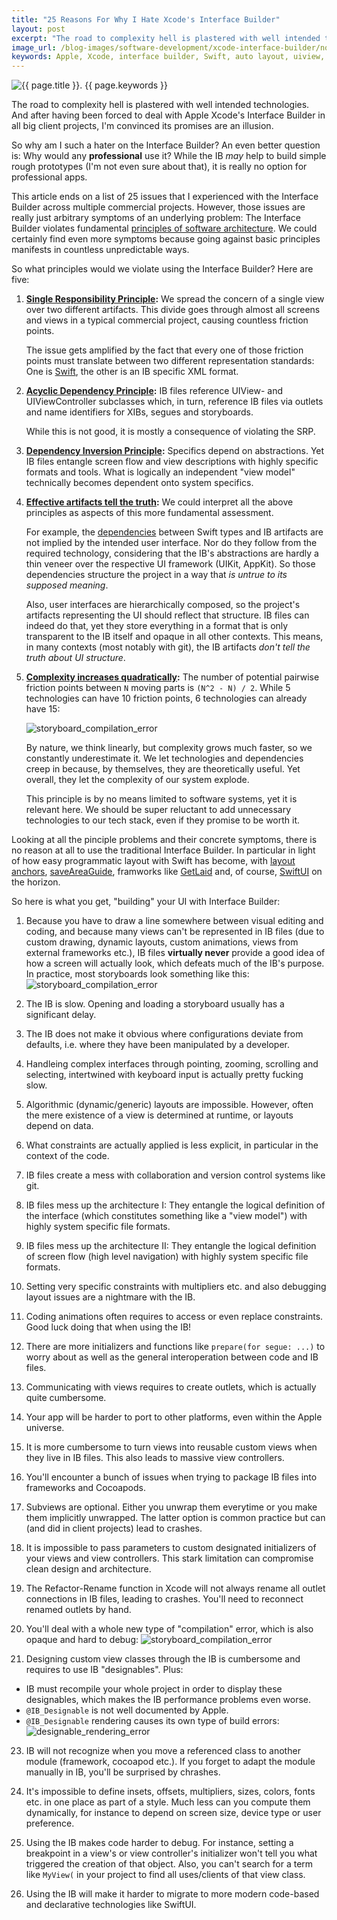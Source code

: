 ```yaml
---
title: "25 Reasons For Why I Hate Xcode's Interface Builder"
layout: post
excerpt: "The road to complexity hell is plastered with well intended technologies. And so the promises of the Interface Builder are an illusion."
image_url: /blog-images/software-development/xcode-interface-builder/no-apple-xcode-interface-builder.png
keywords: Apple, Xcode, interface builder, Swift, auto layout, uiview, uiviewcontroller, storyboard, xib, IBOutlet, iOS, macOS, SwiftUI, UIKit, AppKit, UI, user interface, design, programming, programmatic, mobile apps, software architecture
---
```


<img style="margin-left:auto;margin-right:auto;display:block;" src="/blog-images/software-development/xcode-interface-builder/no-apple-xcode-interface-builder.png" title="{{ page.title }}" alt="{{ page.title }}. {{ page.keywords }}">

The road to complexity hell is plastered with well intended technologies. And after having been forced to deal with Apple Xcode's Interface Builder in all big client projects, I'm convinced its promises are an illusion.

So why am I such a hater on the Interface Builder? An even better question is: Why would any **professional** use it? While the IB *may* help to build simple rough prototypes (I'm not even sure about that), it is really no option for professional apps.

This article ends on a list of 25 issues that I experienced with the Interface Builder across multiple commercial projects. However, those issues are really just arbitrary symptoms of an underlying problem: The Interface Builder violates fundamental [principles of software architecture](https://www.flowtoolz.com/2019/08/24/architecture-is-principled-software-development.html). We could certainly find even more symptoms because going against basic principles manifests in countless unpredictable ways.

So what principles would we violate using the Interface Builder? Here are five:

1. **[Single Responsibility Principle](https://en.wikipedia.org/wiki/Single_responsibility_principle):** We spread the concern of a single view over two different artifacts. This divide goes through almost all screens and views in a typical commercial project, causing countless friction points.

   The issue gets amplified by the fact that every one of those friction points must translate between two different representation standards: One is [Swift](https://forums.swift.org), the other is an IB specific XML format.

2. **[Acyclic Dependency Principle](https://en.wikipedia.org/wiki/Acyclic_dependencies_principle):** IB files reference UIView- and UIViewController subclasses which, in turn, reference IB files via outlets and name identifiers for XIBs, segues and storyboards.

   While this is not good, it is mostly a consequence of violating the SRP.

3. **[Dependency Inversion Principle](https://en.wikipedia.org/wiki/Dependency_inversion_principle):** Specifics depend on abstractions. Yet IB files entangle screen flow and view descriptions with highly specific formats and tools. What is logically an independent "view model" technically becomes dependent onto system specifics.

4. **[Effective artifacts tell the truth](https://www.flowtoolz.com/2019/08/25/code-represents-customer-value-and-technology.html):** We could interpret all the above principles as aspects of this more fundamental assessment. 

   For example, the [dependencies](https://www.flowtoolz.com/2019/08/26/code-structure-is-determined-by-dependencies.html) between Swift types and IB artifacts are not implied by the intended user interface. Nor do they follow from the required technology, considering that the IB's abstractions are hardly a thin veneer over the respective UI framework (UIKit, AppKit). So those dependencies structure the project in a way that *is untrue to its supposed meaning*.

   Also, user interfaces are hierarchically composed, so the project's artifacts representing the UI should reflect that structure. IB files can indeed do that, yet they store everything in a format that is only transparent to the IB itself and opaque in all other contexts. This means, in many contexts (most notably with git), the IB artifacts *don't tell the truth about UI structure*.

5. **[Complexity increases quadratically](https://en.wikipedia.org/wiki/Binomial_coefficient):** The number of potential pairwise friction points between `N` moving parts is `(N^2 - N) / 2`. While 5 technologies can have 10 friction points, 6 technologies can already have 15:

   ![storyboard_compilation_error](/blog-images/software-development/xcode-interface-builder/complexity-exploding-with-tech-factors.jpg)

   By nature, we think linearly, but complexity grows much faster, so we constantly underestimate it. We let technologies and dependencies creep in because, by themselves, they are theoretically useful. Yet overall, they let the complexity of our system explode.

   This principle is by no means limited to software systems, yet it is relevant here. We should be super reluctant to add unnecessary technologies to our tech stack, even if they promise to be worth it.

Looking at all the pinciple problems and their concrete symptoms, there is no reason at all to use the traditional Interface Builder. In particular in light of how easy programmatic layout with Swift has become, with [layout anchors](https://developer.apple.com/documentation/uikit/nslayoutanchor), [saveAreaGuide](https://developer.apple.com/documentation/uikit/uiview/2891102-safearealayoutguide), framworks like [GetLaid](https://github.com/flowtoolz/GetLaid) and, of course, [SwiftUI](https://developer.apple.com/documentation/swiftui/) on the horizon.

So here is what you get, "building" your UI with Interface Builder:

1. Because you have to draw a line somewhere between visual editing and coding, and because many views can't be represented in IB files (due to custom drawing, dynamic layouts, custom animations, views from external frameworks etc.), IB files **virtually never** provide a good idea of how a screen will actually look, which defeats much of the IB's purpose. In practice, most storyboards look something like this:
	![storyboard_compilation_error](/blog-images/software-development/xcode-interface-builder/storyboard.jpg)
	
2. The IB is slow. Opening and loading a storyboard usually has a significant delay.

3. The IB does not make it obvious where configurations deviate from defaults, i.e. where they have been manipulated by a developer.

4. Handleing complex interfaces through pointing, zooming, scrolling and selecting, intertwined with keyboard input is actually pretty fucking slow.

5. Algorithmic (dynamic/generic) layouts are impossible. However, often the mere existence of a view is determined at runtime, or layouts depend on data.

6. What constraints are actually applied is less explicit, in particular in the context of the code.

7. IB files create a mess with collaboration and version control systems like git.

8. IB files mess up the architecture I: They entangle the logical definition of the interface (which constitutes something like a "view model") with highly system specific file formats.

9. IB files mess up the architecture II: They entangle the logical definition of screen flow (high level navigation) with highly system specific file formats.

10. Setting very specific constraints with multipliers etc. and also debugging layout issues are a nightmare with the IB.

11. Coding animations often requires to access or even replace constraints. Good luck doing that when using the IB!

12. There are more initializers and functions like `prepare(for segue: ...)` to worry about as well as the general interoperation between code and IB files.

14. Communicating with views requires to create outlets, which is actually quite cumbersome.

15. Your app will be harder to port to other platforms, even within the Apple universe.

16. It is more cumbersome to turn views into reusable custom views when they live in IB files. This also leads to massive view controllers.

17. You'll encounter a bunch of issues when trying to package IB files into frameworks and Cocoapods.

18. Subviews are optional. Either you unwrap them everytime or you make them implicitly unwrapped. The latter option is common practice but can (and did in client projects) lead to crashes.

19. It is impossible to pass parameters to custom designated initializers of your views and view controllers. This stark limitation can compromise clean design and architecture.

20. The Refactor-Rename function in Xcode will not always rename all outlet connections in IB files, leading to crashes. You'll need to reconnect renamed outlets by hand.

21. You'll deal with a whole new type of "compilation" error, which is also opaque and hard to debug:
   ![storyboard_compilation_error](/blog-images/software-development/xcode-interface-builder/storyboard_compilation_error.png)

22. Designing custom view classes through the IB is cumbersome and requires to use IB "designables". Plus:
   * IB must recompile your whole project in order to display these designables, which makes the IB performance problems even worse. 
   * `@IB_Designable` is not well documented by Apple.
   * `@IB_Designable` rendering causes its own type of build errors:
   	![designable_rendering_error](/blog-images/software-development/xcode-interface-builder/ib_designable_rendering_error.png)

23. IB will not recognize when you move a referenced class to another module (framework, cocoapod etc.). If you forget to adapt the module manually in IB, you'll be surprised by chrashes.

24. It's impossible to define insets, offsets, multipliers, sizes, colors, fonts etc. in one place as part of a style. Much less can you compute them dynamically, for instance to depend on screen size, device type or user preference.

25. Using the IB makes code harder to debug. For instance, setting a breakpoint in a view's or view controller's initializer won't tell you what triggered the creation of that object. Also, you can't search for a term like `MyView(` in your project to find all uses/clients of that view class.

26. Using the IB will make it harder to migrate to more modern code-based and declarative technologies like SwiftUI.